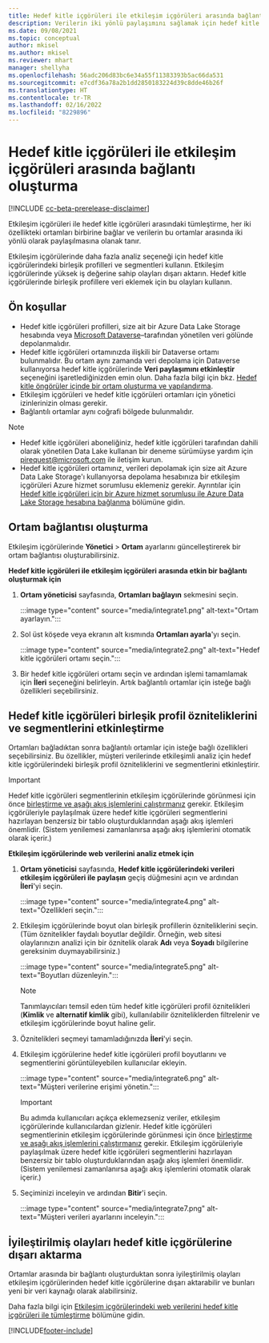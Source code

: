 ```yaml
---
title: Hedef kitle içgörüleri ile etkileşim içgörüleri arasında bağlantı oluşturma
description: Verilerin iki yönlü paylaşımını sağlamak için hedef kitle içgörüleri ile etkileşim içgörüleri arasında etkin bir bağlantı oluşturun.
ms.date: 09/08/2021
ms.topic: conceptual
author: mkisel
ms.author: mkisel
ms.reviewer: mhart
manager: shellyha
ms.openlocfilehash: 56adc206d83bc6e34a55f11383393b5ac66da531
ms.sourcegitcommit: e7cdf36a78a2b1dd2850183224d39c8dde46b26f
ms.translationtype: HT
ms.contentlocale: tr-TR
ms.lasthandoff: 02/16/2022
ms.locfileid: "8229896"
---
```

# <a name="create-a-link-between-audience-insights-and-engagement-insights"></a>Hedef kitle içgörüleri ile etkileşim içgörüleri arasında bağlantı oluşturma

[!INCLUDE [cc-beta-prerelease-disclaimer](includes/cc-beta-prerelease-disclaimer.md)]

Etkileşim içgörüleri ile hedef kitle içgörüleri arasındaki tümleştirme, her iki özellikteki ortamları birbirine bağlar ve verilerin bu ortamlar arasında iki yönlü olarak paylaşılmasına olanak tanır.

Etkileşim içgörülerinde daha fazla analiz seçeneği için hedef kitle içgörülerindeki birleşik profilleri ve segmentleri kullanın. Etkileşim içgörülerinde yüksek iş değerine sahip olayları dışarı aktarın. Hedef kitle içgörülerinde birleşik profillere veri eklemek için bu olayları kullanın.

## <a name="prerequisites"></a>Ön koşullar

- Hedef kitle içgörüleri profilleri, size ait bir Azure Data Lake Storage hesabında veya [Microsoft Dataverse](/powerapps/maker/data-platform/data-platform-intro)&ndash;tarafından yönetilen veri gölünde depolanmalıdır. 
- Hedef kitle içgörüleri ortamınızda ilişkili bir Dataverse ortamı bulunmalıdır. Bu ortam aynı zamanda veri depolama için Dataverse kullanıyorsa hedef kitle içgörülerinde **Veri paylaşımını etkinleştir** seçeneğini işaretlediğinizden emin olun. Daha fazla bilgi için bkz. [Hedef kitle öngörüler içinde bir ortam oluşturma ve yapılandırma](../audience-insights/create-environment.md).
- Etkileşim içgörüleri ve hedef kitle içgörüleri ortamları için yönetici izinlerinizin olması gerekir.
- Bağlantılı ortamlar aynı coğrafi bölgede bulunmalıdır.

> [!NOTE]
> - Hedef kitle içgörüleri aboneliğiniz, hedef kitle içgörüleri tarafından dahili olarak yönetilen Data Lake kullanan bir deneme sürümüyse yardım için [pirequest@microsoft.com](mailto:pirequest@microsoft.com) ile iletişim kurun. 
> - Hedef kitle içgörüleri ortamınız, verileri depolamak için size ait Azure Data Lake Storage'ı kullanıyorsa depolama hesabınıza bir etkileşim içgörüleri Azure hizmet sorumlusu eklemeniz gerekir. Ayrıntılar için [Hedef kitle içgörüleri için bir Azure hizmet sorumlusu ile Azure Data Lake Storage hesabına bağlanma](../audience-insights/connect-service-principal.md) bölümüne gidin. 


## <a name="create-an-environment-link"></a>Ortam bağlantısı oluşturma

Etkileşim içgörülerinde **Yönetici** > **Ortam** ayarlarını güncelleştirerek bir ortam bağlantısı oluşturabilirsiniz.

**Hedef kitle içgörüleri ile etkileşim içgörüleri arasında etkin bir bağlantı oluşturmak için**

1. **Ortam yöneticisi** sayfasında, **Ortamları bağlayın** sekmesini seçin.

    :::image type="content" source="media/integrate1.png" alt-text="Ortam ayarlayın.":::

1. Sol üst köşede veya ekranın alt kısmında **Ortamları ayarla**'yı seçin.

     :::image type="content" source="media/integrate2.png" alt-text="Hedef kitle içgörüleri ortamı seçin.":::

1. Bir hedef kitle içgörüleri ortamı seçin ve ardından işlemi tamamlamak için **İleri** seçeneğini belirleyin. Artık bağlantılı ortamlar için isteğe bağlı özellikleri seçebilirsiniz.
 
## <a name="enable-audience-insights-unified-profiles-attributes-and-segments"></a>Hedef kitle içgörüleri birleşik profil özniteliklerini ve segmentlerini etkinleştirme

Ortamları bağladıktan sonra bağlantılı ortamlar için isteğe bağlı özellikleri seçebilirsiniz. Bu özellikler, müşteri verilerinde etkileşimli analiz için hedef kitle içgörülerindeki birleşik profil özniteliklerini ve segmentlerini etkinleştirir.

> [!IMPORTANT]
> Hedef kitle içgörüleri segmentlerinin etkileşim içgörülerinde görünmesi için önce [birleştirme ve aşağı akış işlemlerini çalıştırmanız](../audience-insights/merge-entities.md) gerekir. Etkileşim içgörüleriyle paylaşılmak üzere hedef kitle içgörüleri segmentlerini hazırlayan benzersiz bir tablo oluşturduklarından aşağı akış işlemleri önemlidir. (Sistem yenilemesi zamanlanırsa aşağı akış işlemlerini otomatik olarak içerir.)

**Etkileşim içgörülerinde web verilerini analiz etmek için**

1. **Ortam yöneticisi** sayfasında, **Hedef kitle içgörülerindeki verileri etkileşim içgörüleri ile paylaşın** geçiş düğmesini açın ve ardından **İleri**'yi seçin.

    :::image type="content" source="media/integrate4.png" alt-text="Özellikleri seçin.":::

1. Etkileşim içgörülerinde boyut olan birleşik profillerin özniteliklerini seçin. (Tüm öznitelikler faydalı boyutlar değildir. Örneğin, web sitesi olaylarınızın analizi için bir öznitelik olarak **Adı** veya **Soyadı** bilgilerine gereksinim duymayabilirsiniz.)

    :::image type="content" source="media/integrate5.png" alt-text="Boyutları düzenleyin.":::

   >[!NOTE]
   > Tanımlayıcıları temsil eden tüm hedef kitle içgörüleri profil öznitelikleri (**Kimlik** ve **alternatif kimlik** gibi), kullanılabilir özniteliklerden filtrelenir ve etkileşim içgörülerinde boyut haline gelir.

1. Öznitelikleri seçmeyi tamamladığınızda **İleri**'yi seçin.
1. Etkileşim içgörülerine hedef kitle içgörüleri profil boyutlarını ve segmentlerini görüntüleyebilen kullanıcılar ekleyin.

    :::image type="content" source="media/integrate6.png" alt-text="Müşteri verilerine erişimi yönetin.":::

   > [!IMPORTANT]
   > Bu adımda kullanıcıları açıkça eklemezseniz veriler, etkileşim içgörülerinde kullanıcılardan gizlenir.
   > Hedef kitle içgörüleri segmentlerinin etkileşim içgörülerinde görünmesi için önce [birleştirme ve aşağı akış işlemlerini çalıştırmanız](../audience-insights/merge-entities.md) gerekir. Etkileşim içgörüleriyle paylaşılmak üzere hedef kitle içgörüleri segmentlerini hazırlayan benzersiz bir tablo oluşturduklarından aşağı akış işlemleri önemlidir. (Sistem yenilemesi zamanlanırsa aşağı akış işlemlerini otomatik olarak içerir.)

1. Seçiminizi inceleyin ve ardından **Bitir**'i seçin.

    :::image type="content" source="media/integrate7.png" alt-text="Müşteri verileri ayarlarını inceleyin.":::

## <a name="export-refined-events-to-audience-insights"></a>İyileştirilmiş olayları hedef kitle içgörülerine dışarı aktarma

Ortamlar arasında bir bağlantı oluşturduktan sonra iyileştirilmiş olayları etkileşim içgörülerinden hedef kitle içgörülerine dışarı aktarabilir ve bunları yeni bir veri kaynağı olarak alabilirsiniz. 

Daha fazla bilgi için [Etkileşim içgörülerindeki web verilerini hedef kitle içgörüleri ile tümleştirme](../audience-insights/integrate-engagement-insights.md) bölümüne gidin.

<!--
## Share engagement insights refined events with audience insights

After you create a link between environments, a new option becomes available for you to share [refined events](refined-events.md) with audience insights.

Consider the following when creating refined events for audience insights: 

- Provide a meaningful name for the refined event. It will be used as an activity name in audience insights.
- Select at least the following properties to create an activity in audience insights: 
    - Signal.Action.Name indicates the activity details.
    - Signal.User.Id maps with the customer ID.
    - Signal.View.Uri is a web address as a basis for segments or measures.
    - Signal.Export.Id is a primary key for events.
    - Signal.Timestamp determines the date and time for the activity.

To share refined events:

1. From the engagement insights menu, select **Data** and then select the **Events** tab.
2. On the **Action** menu, select **Share as activity**.

    :::image type="content" source="media/integrate8.png" alt-text="Data shared events settings.":::

3. You can view and stop actively shared events on the **Export and Sharing** tab.
4. -- per Michael K, we need a mock here (Mukesh needs to update to reflect what happens in AUI once a user shares a refined event (i.e. no longer AUI, data wrangler needs to go discover data in the storage, the shared event is available as a DS and entity, correct?)

### Attach refined events shared as activities to unified profiles in audience insights

You can bring customer web activity data from engagement insights into audience insights. In addition to transactional, demographic, or behavioral data, you can view activities on the web in unified customer profiles. You can then use these profiles to get insights such as segments, measures, and predictions for audience activation.

Follow the steps in [data unification](../audience-insights/data-unification.md) to map, match, and merge website authentication information to unified profiles in audience insights.

You can also share refined events that are now available in audience insights, identified as data sources and entities. 

Next, you can relate event data from engagement insights as unified activities in customer profiles.

### Relate refined event data as an activity of a customer profile

After unifying the data, you can configure the activity for the customer profile. For more information, go to [Customer activities](../audience-insights/activities.md).

:::image type="content" source="media/web-event-activity.png" alt-text="Activities page with expanded Edit activity pane.":::

Next, configure the new activity by using mapping elements: 

- **Primary Key**: Signal.Export.Id, a unique ID that is available for every event record in engagement insights. This property is automatically generated.

- **Timestamp**: Signal.Timestamp in the event property.

- **Event**: Signal.Name, the event name that you want to track.

- **Web address**: Signal.View.Uri that refers to the URI of the page that created the event.

- **Details**: Signal.Action.Name to represent the information to associate with the event. The selected property in this case indicates that the event is for email promotion.

- **Activity type**: In this example, we choose the existing activity type WebLog. This selection is a useful filter option to run prediction models or create segments based on this activity type.

- **Set up relationship**: This important setting ties the activity to existing customer profiles. **Signal.User.Id** is the identifier configured in the SDK to be collected. It relates to the user ID in other data sources that are configured in audience insights. 

This example configures the relationship between Signal.User.Id and RetailCustomers:CustomerRetailId, which is the primary key that was identified in the map step of the data unification process.

After processing the activities, you can review customer records and open a customer card to see activities from engagement insights in the timeline. 

> [!TIP]
> To find a customer ID that has an engagement insights activity, go to **Entities** and preview the data for the UnifiedActivity entity. **ActivityTypeDisplay = WebLog** contains the engagement insights activity configured in the preceding example. Copy the customer ID for one of those records and search<!--note from editor: Edit okay? I couldn't quite follow this.-- > for that ID on the **Customers** page.

--> 

[!INCLUDE[footer-include](../includes/footer-banner.md)]
